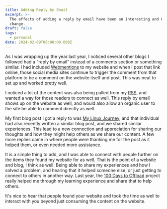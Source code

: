 ```yaml
---
title: Adding Reply by Email
excerpt: >-
  The effects of adding a reply by email have been an interesting and neat
  change.
draft: false
tags: 
  - personal
date: 2024-02-09T06:00:00.000Z
---
```


As I was wrapping up the year last year, I noticed several other blogs I followed had a "reply by email" instead of a comments section or something similar. I had included [Webmentions](https://indieweb.org/Webmention) to my website and when I post that link online, those social media sites continue to trigger the comment from that platform to be a comment on the website itself and post. This was neat to set up and worked pretty well. 

I noticed a lot of the content was also being pulled from my [RSS](/feed.xml), and wanted a way for those readers to connect as well. This reply by email shows up on the website as well, and would also allow an organic user to the site be able to comment directly as well. 

My first blog post I got a reply to was [My Linux Journey](/blog/my-linux-journey/), and that individual had also recently written a similar blog post, and we shared similar experiences. This lead to a new connection and appreciation for sharing our thoughts and how they might help others as we share our content. A few more replies came in where people were thanking me for the post as it helped them, or even needed more assistance. 

It is a simple thing to add, and I was able to connect with people further on the items they found my website for as well. That is the point of a website and blog, I think as well. Being able to share my experiences and how I solved a problem, and hearing that it helped someone else, or just getting to connect to others in another way. Last year, the [100 Days to Offload](/100DaysToOffload/) project really helped me through my learning experience and share that to help others.

It's nice to hear that people found your website and took the time as well to interact with you beyond just consuming the content on the website. 
